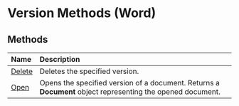 
# Version Methods (Word)

## Methods



|**Name**|**Description**|
|:-----|:-----|
|[Delete](51ee32ab-afa9-71f4-216b-996eba46f946.md)|Deletes the specified version.|
|[Open](97880749-0cf1-21bb-e268-8907e424127a.md)|Opens the specified version of a document. Returns a  **Document** object representing the opened document.|
